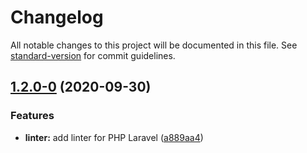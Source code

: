 # Changelog

All notable changes to this project will be documented in this file. See [standard-version](https://github.com/conventional-changelog/standard-version) for commit guidelines.

## [1.2.0-0](https://github.com/greenglobal/laravel-api-boilerplate/compare/v1.1.2...v1.2.0-0) (2020-09-30)

### Features

* **linter:** add linter for PHP Laravel ([a889aa4](https://github.com/greenglobal/laravel-api-boilerplate/commit/a889aa41badce62578e17706037e53d927e88f83))
